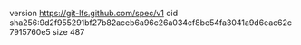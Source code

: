 version https://git-lfs.github.com/spec/v1
oid sha256:9d2f955291bf27b82aceb6a96c26a034cf8be54fa3041a9d6eac62c7915760e5
size 487
